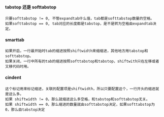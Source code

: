 
#### tabstop 还是 softtabstop
```
只要softtabstop != 0, 不管expandtab什么值，tab都是softtabstop数量的空格。
如果softtabstop == 0, tab对应的长度都是tabstop，是不是转为空格由expandtab决定。
```
#### smarttab
```
如果开启，一行最开始时tab的缩进按照shiftwidth来缩缩进，其他地方用tabstop和softtabstop。
如果关闭，一行中所有的tab的缩进按照softtabstop和tabstop，shiftwith只在左移或者又移代码时用。
```

#### cindent
```
这个标记用来标记缩进，关联的配置项是shiftwidth，所以只要配置这个，一行开头的缩进就是这么多。
如果 shiftwidth != 0，那么就缩进这么多空格，和tabstop和softtabstop无关。
如果 shiftwidth == 0，那么缩进的数量就由softtabstop决定，如果softtabstop为0，那么由tabstop决定
```
